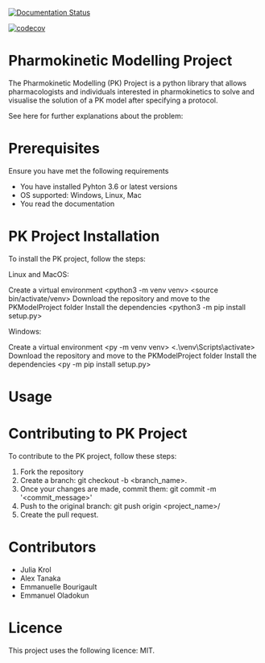 [![Documentation Status](https://readthedocs.org/projects/pkmodelproject/badge/?version=latest)](https://pkmodelproject.readthedocs.io/en/latest/?badge=latest)

[![codecov](https://codecov.io/gh/Extensible-Clinical-Imaging-QC-Tool/PKModelProject/branch/master/graph/badge.svg?token=3MOJ1R4PLD)](undefined)

# Pharmokinetic Modelling Project 

The Pharmokinetic Modelling (PK) Project is a python library that allows pharmacologists and individuals interested in pharmokinetics to solve and visualise the solution of a PK model after specifying a protocol.

See here for further explanations about the problem: <insert read the docs link>

# Prerequisites

Ensure you have met the following requirements

* You have installed Pyhton 3.6 or latest versions
* OS supported: Windows, Linux, Mac
* You read the documentation

# PK Project Installation

To install the PK project, follow the steps:

Linux and MacOS:

Create a virtual environment
<python3 -m venv venv>
<source bin/activate/venv>
Download the repository and move to the  PKModelProject folder
<cd PKModelProject folder>
Install the dependencies
<python3 -m pip install setup.py>

Windows:

Create a virtual environment
<py -m venv venv>
<.\venv\Scripts\activate>
Download the repository and move to the  PKModelProject folder
<cd PKModelProject folder>
Install the dependencies
<py -m pip install setup.py>


# Usage 

# Contributing to PK Project

To contribute to the PK project, follow these steps:

1. Fork the repository
2. Create a branch: git checkout -b <branch_name>.
3. Once your changes are made, commit them: git commit -m '<commit_message>'
4. Push to the original branch: git push origin <project_name>/<location>
5. Create the pull request.

# Contributors 

* Julia Krol 
* Alex Tanaka
* Emmanuelle Bourigault
* Emmanuel Oladokun 

# Licence

This project uses the following licence: MIT.
